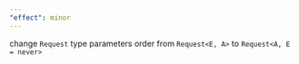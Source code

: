 ```yaml
---
"effect": minor
---
```


change `Request` type parameters order from `Request<E, A>` to `Request<A, E = never>`
